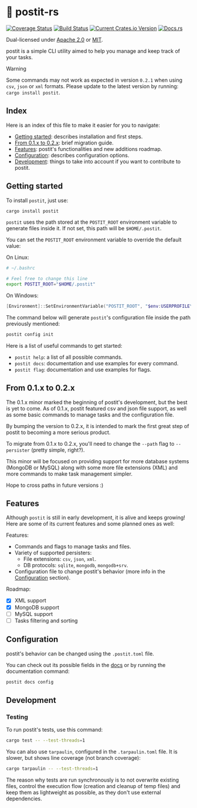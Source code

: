 # 📝 postit-rs

[![Coverage Status](https://coveralls.io/repos/github/keruDev/postit-rs/badge.svg?branch=master)](https://coveralls.io/github/keruDev/postit-rs?branch=master)
[![Build Status](https://github.com/keruDev/postit-rs/workflows/CI/badge.svg)](https://github.com/keruDev/postit-rs/actions)
[![Current Crates.io Version](https://img.shields.io/crates/v/postit.svg)](https://crates.io/crates/postit)
[![Docs.rs](https://img.shields.io/badge/postit-blue.svg?label=docs.rs)](https://docs.rs/postit/latest/postit/)

Dual-licensed under [Apache 2.0](LICENSE-APACHE) or [MIT](LICENSE-MIT).

postit is a simple CLI utility aimed to help you manage and keep track of your tasks.

> [!WARNING]
> Some commands may not work as expected in version `0.2.1` when using `csv`, `json` or `xml` formats.
> Please update to the latest version by running: `cargo install postit`.

## Index

Here is an index of this file to make it easier for you to navigate:

- [Getting started](#getting-started): describes installation and first steps.
- [From 0.1.x to 0.2.x](#from-01x-to-02x): brief migration guide.
- [Features](#features): postit's functionalities and new additions roadmap. 
- [Configuration](#configuration): describes configuration options.
- [Development](#development): things to take into account if you want to contribute to postit.

## Getting started

To install `postit`, just use:

```sh
cargo install postit
```

`postit` uses the path stored at the `POSTIT_ROOT` environment variable to
generate files inside it. If not set, this path will be `$HOME/.postit`.

You can set the `POSTIT_ROOT` environment variable to override the default value:

On Linux:

```sh
# ~/.bashrc

# Feel free to change this line
export POSTIT_ROOT="$HOME/.postit"
```  

On Windows:

```ps1
[Environment]::SetEnvironmentVariable("POSTIT_ROOT", "$env:USERPROFILE\.postit", "User")
```

The command below will generate `postit`'s configuration file inside the path
previously mentioned:

```sh
postit config init
```

Here is a list of useful commands to get started:
- `postit help`: a list of all possible commands.
- `postit docs`: documentation and use examples for every command.
- `postit flag`: documentation and use examples for flags.

## From 0.1.x to 0.2.x

The 0.1.x minor marked the beginning of postit's development, but the best is
yet to come. As of 0.1.x, postit featured csv and json file support, as well
as some basic commands to manage tasks and the configuration file.

By bumping the version to 0.2.x, it is intended to mark the first great step
of postit to becoming a more serious product.

To migrate from 0.1.x to 0.2.x, you'll need to change the `--path` flag to 
`--persister` (pretty simple, right?).

This minor will be focused on providing support for more database systems
(MongoDB or MySQL) along with some more file extensions (XML) and more commands
to make task management simpler.

Hope to cross paths in future versions :)

## Features

Although `postit` is still in early development, it is alive and keeps growing!
Here are some of its current features and some planned ones as well: 

Features:
- Commands and flags to manage tasks and files.
- Variety of supported persisters:
  - File extensions: `csv`, `json`, `xml`.
  - DB protocols: `sqlite`, `mongodb`, `mongodb+srv`.
- Configuration file to change postit's behavior (more info in the [Configuration](#configuration) section).

Roadmap:
- [x] XML support
- [x] MongoDB support
- [ ] MySQL support
- [ ] Tasks filtering and sorting

## Configuration

postit's behavior can be changed using the `.postit.toml` file.

You can check out its possible fields in the [docs](https://docs.rs/postit/latest/postit/struct.Config.html)
or by running the documentation command:

```sh
postit docs config
```

## Development

### Testing

To run postit's tests, use this command:
```sh
cargo test -- --test-threads=1
```

You can also use `tarpaulin`, configured in the `.tarpaulin.toml` file.
It is slower, but shows line coverage (not branch coverage):
```sh
cargo tarpaulin -- --test-threads=1
```

The reason why tests are run synchronously is to not overwrite existing files,
control the execution flow (creation and cleanup of temp files) and keep them
as lightweight as possible, as they don't use external dependencies.
